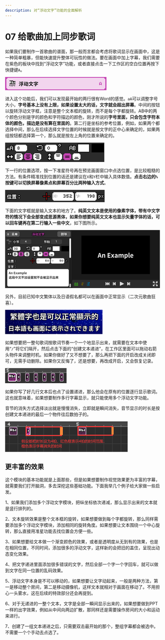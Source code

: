 ```yaml
---
description: 对“浮动文字”功能的全面解析
---
```


# 07 给歌曲加上同步歌词

如果我们要制作一首歌曲的谱面，那一般而言都会考虑将歌词显示在画面中，这是一种简单粗暴，但能快速提升整体可玩性的做法。要在画面中加上字幕，我们需要在紫色的板块中找到“浮动文字”功能，或者直接点击一下工作区的空白位置再按下快捷键`A`。

![](.gitbook/assets/07-01.png)

进入这个功能后，我们可以发现最开始的两行很有Word的感觉。`aA`可以调整字号大小，**字号基本上没有上限，如果设置太大的话，文字就会超出屏幕**。中间的按钮以旋转浮动文字框，注意是整个文本框的旋转，而不是每个字都旋转。AB中的两个颜色分别是字的颜色和字符描边的颜色，刚才所说的**字号里面，只会包含字符本体的颜色，描边是没有算在里面的**。第二行是坐标的参考位置，例如，如果两个都选择中间，那么在后续选择文字位置的时候就是按文字的正中心来确定的，如果两组按钮都选择第一个，那么就是按左上角的位置来确定的。

![](.gitbook/assets/07-02.png)

下一行的位置选项，按一下准星符号再在预览画面窗口中点选位置，是比较粗糙的方法。有条件精准找到位置的话还是建议在`X`和`Y`栏中输入具体数值。**点击右边的`%`按键可以切换屏幕像素点和屏幕百分比两种输入方式**。

![](.gitbook/assets/07-03.png)

下面的文字框就是输入文本的地方了。**纯英文文本是使用的像素字体，带有中文字符的情况下会全部变成思源黑体，如果你想要纯英文文本也显示矢量字体的话，可以回车键再在第二行输入一些中文**，如下图所示。

![](.gitbook/assets/07-04.png)

另外，目前已知中文繁体以及日语假名都可以在画面中正常显示（二次元歌曲狂喜）。

![](.gitbook/assets/07-05.png)



如果想要把一整句歌词按歌词节奏一个一个地显示出来，就需要在文本中使用“`/`”将它们隔开，然后点击下面的“创建文本递进”，在工作区里面可以拖动右箭头物件来调整时机。如果你做好了又不想要了，那么再把下面的开启改成关闭即可，无需手动删除。如果你又反悔了，还是想要，再改成开启，又会恢复记录。

![](.gitbook/assets/07-06.png)

如果你写了好几行文本后也点了设置递进，那么他会在原有的位置逐行显示歌词。这也就意味着，如果想要制作多行字幕显示，就只能使用多个浮动文字功能。

音节的消失方式选择淡出就是慢慢消失，立即就是瞬间消失，音节显示的时长是按创建文本递进的最后一个物件往后数拍子的。

![](.gitbook/assets/07-07.png)

## 更丰富的效果

这个模块的基本功能就是上面那些，但是如果想要制作视觉效果更为丰富的字幕，就需要我们打开脑洞，多去深挖这些基础功能。下面我举几个例子给大家做一些启发。



1、如果我们添加多个浮动文字模块，把纵坐标依次递减，那么显示出来的文本就是竖行排列的。

2、文本旋转效果是整个文本框的旋转，如果想要做到每个字都旋转，那么同样需要添加多个浮动文字模块，添加相同的旋转角度。如果想要让文本围绕一个中心旋转，那么直接用准星功能去找位置会方便一些。

3、如果想要给文本做一个渐变颜色的效果，或者是透明度从无到有的效果，也是在相同位置，不同时间，添加很多的浮动文字，这样新的会把旧的盖住，呈现出动态变化效果。

4、把文字递进里面添加很多错误的文字，然后全部一个字一个字回车，就可以做到文字在同一位置的乱码效果。

5、浮动文字本身是不可以移动的，如果想要让文字动起来，一般是两种方法，第一是移动整个房间，第二是移动摄像机，这样文本就相对于画面在移动了。不用担心一头雾水，这在后续的特效部分还会再提到。

6、对于无递进的一整个文本，文字是全部一瞬间显示出来的，如果想要做到PPT一样的出字效果，例如从中间向两边扩散，那同样还是需要操作房间的大小和运动来进行。

7、创建了一组文本递进之后，只需要双击最开始的那个，整组字幕都会被选中。不需要一个个手动去点选了。

